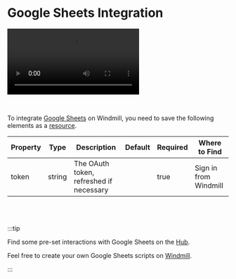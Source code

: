 # Google Sheets Integration

<video
    className="border-2 rounded-xl object-cover w-full h-full"
    autoPlay
    loop
    controls
    id="main-video"
    src="/videos/adding_gsheets_resource.mp4"
/>

<br/>

To integrate [Google Sheets](https://www.google.com/sheets/about/) on Windmill, you need to save the following elements as a [resource](../core_concepts/3_resources_and_types/index.md).

| Property | Type    | Description                                | Default | Required | Where to Find                                                             |
|----------|---------|--------------------------------------------|---------|----------|---------------------------------------------------------------------------|
| token    | string  | The OAuth token, refreshed if necessary    |         | true     | Sign in from Windmill |

<br/><br/>

:::tip

Find some pre-set interactions with Google Sheets on the [Hub](https://hub.windmill.dev/integrations/gsheets).

Feel free to create your own Google Sheets scripts on [Windmill](../getting_started/00_how_to_use_windmill/index.md).

:::